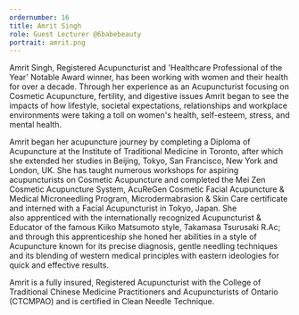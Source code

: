 ```yaml
---
ordernumber: 16
title: Amrit Singh
role: Guest Lecturer @6babebeauty
portrait: amrit.png
---
```

Amrit Singh, Registered Acupuncturist and 'Healthcare Professional of the Year' Notable Award winner, has been working with women and their health for over a decade. Through her experience as an Acupuncturist focusing on Cosmetic Acupuncture, fertility, and digestive issues Amrit began to see the impacts of how lifestyle, societal expectations, relationships and workplace environments were taking a toll on women's health, self-esteem, stress, and mental health. 

Amrit began her acupuncture journey by completing a Diploma of Acupuncture at the Institute of Traditional Medicine in Toronto, after which she extended her studies in Beijing, Tokyo, San Francisco, New York and London, UK. She has taught numerous workshops for aspiring acupuncturists on Cosmetic Acupuncture and completed the Mei Zen Cosmetic Acupuncture System, AcuReGen Cosmetic Facial Acupuncture & Medical Microneedling Program, Microdermabrasion & Skin Care certificate and interned with a Facial Acupuncturist in Tokyo, Japan. She also apprenticed with the internationally recognized Acupuncturist & Educator of the famous Kiiko Matsumoto style, Takamasa Tsurusaki R.Ac; and through this apprenticeship she honed her abilities in a style of Acupuncture known for its precise diagnosis, gentle needling techniques and its blending of western medical principles with eastern ideologies for quick and effective results.

Amrit is a fully insured, Registered Acupuncturist with the College of Traditional Chinese Medicine Practitioners and Acupuncturists of Ontario (CTCMPAO) and is certified in Clean Needle Technique.